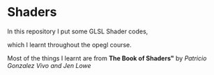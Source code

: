# Shaders
 In this repository I put some GLSL Shader codes,
 
 which I learnt throughout the opegl course.

Most of the things I learnt are from <b>The Book of Shaders"</b> by <i>Patricio Gonzalez Vivo and Jen Lowe </i>
